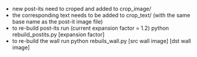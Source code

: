 - new post-its need to croped and added to crop_image/ 
- the corresponding text needs to be added to crop_text/ (with the same base name as the post-it image file)
- to re-build post-its run (current expansion factor = 1.2)
    python rebuild_postits.py [expansion factor]
- to re-build the wall run
    python rebuils_wall.py [src wall image] [dst wall image]
    
